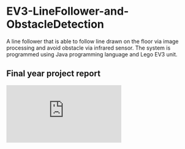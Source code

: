# EV3-LineFollower-and-ObstacleDetection
A line follower that is able to follow line drawn on the floor via image processing and avoid obstacle via infrared sensor. The system is programmed using Java programming language and Lego EV3 unit.

## Final year project report
![project report](http://Jia-yung.github.io/EV3-LineFollower-and-ObstacleDetection/project_report.pdf)
